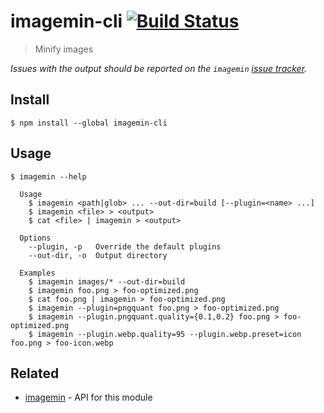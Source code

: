 # imagemin-cli [![Build Status](https://travis-ci.org/imagemin/imagemin-cli.svg?branch=master)](https://travis-ci.org/imagemin/imagemin-cli)

> Minify images

*Issues with the output should be reported on the `imagemin` [issue tracker](https://github.com/imagemin/imagemin/issues).*


## Install

```
$ npm install --global imagemin-cli
```


## Usage

```
$ imagemin --help

  Usage
    $ imagemin <path|glob> ... --out-dir=build [--plugin=<name> ...]
    $ imagemin <file> > <output>
    $ cat <file> | imagemin > <output>

  Options
    --plugin, -p   Override the default plugins
    --out-dir, -o  Output directory

  Examples
    $ imagemin images/* --out-dir=build
    $ imagemin foo.png > foo-optimized.png
    $ cat foo.png | imagemin > foo-optimized.png
    $ imagemin --plugin=pngquant foo.png > foo-optimized.png
    $ imagemin --plugin.pngquant.quality={0.1,0.2} foo.png > foo-optimized.png
    $ imagemin --plugin.webp.quality=95 --plugin.webp.preset=icon foo.png > foo-icon.webp
```


## Related

- [imagemin](https://github.com/imagemin/imagemin) - API for this module
